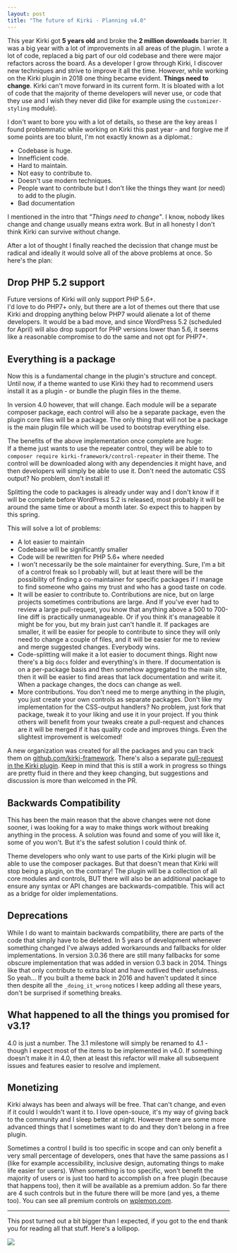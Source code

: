 ```yaml
---
layout: post
title: "The future of Kirki - Planning v4.0"
---
```


This year Kirki got **5 years old** and broke the **2 million downloads** barrier.
It was a big year with a lot of improvements in all areas of the plugin.
I wrote a lot of code, replaced a big part of our old codebase and there were major refactors across the board. As a developer I grow through Kirki, I discover new techniques and strive to improve it all the time.
However, while working on the Kirki plugin in 2018 one thing became evident. **Things need to change**. Kirki can't move forward in its current form. It is bloated with a lot of code that the majority of theme developers will never use, or code that they use and I wish they never did (like for example using the `customizer-styling` module).

I don't want to bore you with a lot of details, so these are the key areas I found problemmatic while working on Kirki this past year - and forgive me if some points are too blunt, I'm not exactly known as a diplomat.:

* Codebase is huge.
* Innefficient code.
* Hard to maintain.
* Not easy to contribute to.
* Doesn't use modern techniques.
* People want to contribute but I don't like the things they want (or need) to add to the plugin.
* Bad documentation

I mentioned in the intro that _"Things need to change"_. I know, nobody likes change and change usually means extra work. But in all honesty I don't think Kirki can survive without change.

After a lot of thought I finally reached the decission that change must be radical and ideally it would solve all of the above problems at once. So here's the plan:

## Drop PHP 5.2 support

Future versions of Kirki will only support PHP 5.6+.  
I'd love to do PHP7+ only, but there are a lot of themes out there that use Kirki and dropping anything below PHP7 would alienate a lot of theme developers. It would be a bad move, and since WordPress 5.2 (scheduled for April) will also drop support for PHP versions lower than 5.6, it seems like a reasonable compromise to do the same and not opt for PHP7+.

## Everything is a package

Now this is a fundamental change in the plugin's structure and concept. Until now, if a theme wanted to use Kirki they had to recommend users install it as a plugin - or bundle the plugin files in the theme.

In version 4.0 however, that will change. Each module will be a separate composer package, each control will also be a separate package, even the plugin core files will be a package. The only thing that will not be a package is the main plugin file which will be used to bootstrap everything else.

The benefits of the above implementation once complete are huge:  
If a theme just wants to use the repeater control, they will be able to to `composer require kirki-framework/control-repeater` in their theme. The control will be downloaded along with any dependencies it might have, and then developers will simply be able to use it. Don't need the automatic CSS output? No problem, don't install it!

Splitting the code to packages is already under way and I don't know if it will be complete before WordPress 5.2 is released, most probably it will be around the same time or about a month later. So expect this to happen by this spring.

This will solve a lot of problems:

* A lot easier to maintain
* Codebase will be significantly smaller
* Code will be rewritten for PHP 5.6+ where needed
* I won't necessarily be the sole maintainer for everything. Sure, I'm a bit of a control freak so I probably will, but at least there will be the possibility of finding a co-maintainer for specific packages if I manage to find someone who gains my trust and who has a good taste on code.
* It will be easier to contribute to. Contributions are nice, but on large projects sometimes contributions are large. And If you've ever had to review a large pull-request, you know that anything above a 500 to 700-line diff is practically unmanageable. Or if you think it's manageable it might be for you, but my brain just can't handle it. If packages are smaller, it will be easier for people to contribute to since they will only need to change a couple of files, and it will be easier for me to review and merge suggested changes. Everybody wins.
* Code-splitting will make it a lot easier to document things. Right now there's a big `docs` folder and everything's in there. If documentation is on a per-package basis and then somehow aggregated to the main site, then it will be easier to find areas that lack documentation and write it. When a package changes, the docs can change as well.
* More contributions. You don't need me to merge anything in the plugin, you just create your own controls as separate packages. Don't like my implementation for the CSS-output handlers? No problem, just fork that package, tweak it to your liking and use it in your project. If you think others will benefit from your tweaks create a pull-request and chances are it will be merged if it has quality code and improves things. Even the slightest improvement is welcomed!

A new organization was created for all the packages and you can track them on [github.com/kirki-framework](https://github.com/kirki-framework). There's also a separate [pull-request in the Kirki plugin](https://github.com/aristath/kirki/pull/2083). Keep in mind that this is still a work in progress so things are pretty fluid in there and they keep changing, but suggestions and discussion is more than welcomed in the PR.

## Backwards Compatibility

This has been the main reason that the above changes were not done sooner, i was looking for a way to make things work without breaking anything in the process. A solution was found and some of you will like it, some of you won't. But it's the safest solution I could think of.

Theme developers who only want to use parts of the Kirki plugin will be able to use the composer packages. But that doesn't mean that Kirki will stop being a plugin, on the contrary! The plugin will be a collection of all core modules and controls, BUT there will also be an additional package to ensure any syntax or API changes are backwards-compatible. This will act as a bridge for older implementations.

## Deprecations

While I do want to maintain backwards compatibility, there are parts of the code that simply have to be deleted. In 5 years of development whenever something changed I've always added workarounds and fallbacks for older implementations. In version 3.0.36 there are still many fallbacks for some obscure implementation that was added in version 0.3 back in 2014. Things like that only contribute to extra bloat and have outlived their usefulness.  
So yeah... If you built a theme back in 2016 and haven't updated it since then despite all the `_doing_it_wrong` notices I keep adding all these years, don't be surprised if something breaks.

## What happened to all the things you promised for v3.1?

4.0 is just a number. The 3.1 milestone will simply be renamed to 4.1 - though I expect most of the items to be implemented in v4.0. If something doesn't make it in 4.0, then at least this refactor will make all subsequent issues and features easier to resolve and implement.

## Monetizing

Kirki always has been and always will be free. That can't change, and even if it could I wouldn't want it to. I love open-souce, it's my way of giving back to the community and I sleep better at night. However there are some more advanced things that I sometimes want to do and they don't belong in a free plugin. 

Sometimes a control I build is too specific in scope and can only benefit a very small percentage of developers, ones that have the same passions as I (like for example accessibility, inclusive design, automating things to make life easier for users). When something is too specific, won't benefit the majority of users or is just too hard to accomplish on a free plugin (because that happens too), then it will be available as a premium addon. So far there are 4 such controls but in the future there will be more (and yes, a theme too). You can see all premium controls on [wplemon.com](https://wplemon.com/downloads/category/kirki-addons/).

------------------------------------------

This post turned out a bit bigger than I expected, if you got to the end thank you for reading all that stuff. Here's a lollipop. 

<img src="https://aristath.github.io/assets/article_images/lollipop.gif">